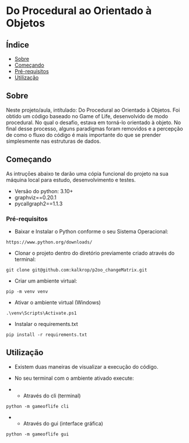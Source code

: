 # Do Procedural ao Orientado à Objetos

## Índice

+ [Sobre](#sobre)
+ [Começando](#comecando)
+ [Pré-requisitos](#pre_requisito)
+ [Utilização](#uso)

## Sobre <a name = "sobre"></a>

Neste projeto/aula, intítulado: Do Procedural ao Orientado à Objetos. Foi obtido um código baseado no Game of Life, desenvolvido de modo procedural. No qual o desafio, estava em torná-lo orientado à objeto. No final desse processo, alguns paradigmas foram removidos e a percepção de como o fluxo do código é mais importante do que se prender simplesmente nas estruturas de dados. 

## Começando <a name = "comecando"></a>

As intruçōes abaixo te darão uma cópia funcional do projeto na sua máquina local para estudo, desenvolvimento e testes.
+ Versão do python: 3.10+
+ graphviz==0.20.1
+ pycallgraph2==1.1.3

### Pré-requisitos <a name = "pre_requisito"></a>

+ Baixar e Instalar o Python conforme o seu Sistema Operacional:

```https://www.python.org/downloads/```

+ Clonar o projeto dentro do diretório previamente criado através do terminal:

```git clone git@github.com:kalkrop/p2oo_changeMatrix.git```

+ Criar um ambiente virtual:

```pip -m venv venv```

+ Ativar o ambiente virtual (Windows)

```.\venv\Scripts\Activate.ps1```

+ Instalar o requirements.txt

```pip install -r requirements.txt```

## Utilização <a name = "uso"></a>

+ Existem duas maneiras de visualizar a execução do código.
+ No seu terminal com o ambiente ativado execute:

+ + Através do cli (terminal)

```python -m gameoflife cli```

+ + Através do gui (interface gráfica)

```python -m gameoflife gui```
